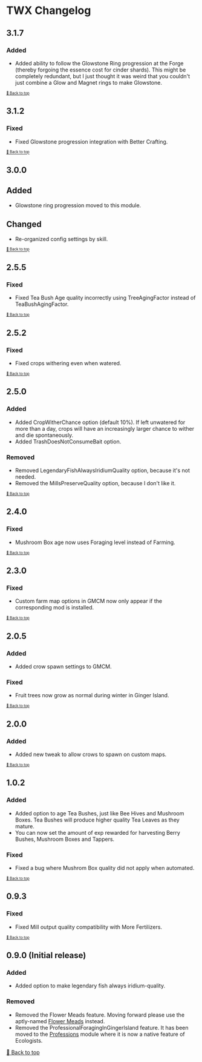 ﻿# TWX Changelog

## 3.1.7

### Added

* Added ability to follow the Glowstone Ring progression at the Forge (thereby forgoing the essence cost for cinder shards). This might be completely redundant, but I just thought it was weird that you couldn't just combine a Glow and Magnet rings to make Glowstone.

<sup><sup>[🔼 Back to top](#twx-changelog)</sup></sup>

## 3.1.2

### Fixed

* Fixed Glowstone progression integration with Better Crafting.

<sup><sup>[🔼 Back to top](#twx-changelog)</sup></sup>

## 3.0.0

## Added

* Glowstone ring progression moved to this module.

## Changed

* Re-organized config settings by skill.

<sup><sup>[🔼 Back to top](#twx-changelog)</sup></sup>

## 2.5.5

### Fixed

* Fixed Tea Bush Age quality incorrectly using TreeAgingFactor instead of TeaBushAgingFactor. 

<sup><sup>[🔼 Back to top](#twx-changelog)</sup></sup>

## 2.5.2

### Fixed

* Fixed crops withering even when watered.

<sup><sup>[🔼 Back to top](#twx-changelog)</sup></sup>

## 2.5.0

### Added

* Added CropWitherChance option (default 10%). If left unwatered for more than a day, crops will have an increasingly larger chance to wither and die spontaneously.
* Added TrashDoesNotConsumeBait option.

### Removed

* Removed LegendaryFishAlwaysIridiumQuality option, because it's not needed.
* Removed the MillsPreserveQuality option, because I don't like it.

<sup><sup>[🔼 Back to top](#twx-changelog)</sup></sup>

## 2.4.0

### Fixed

* Mushroom Box age now uses Foraging level instead of Farming.

<sup><sup>[🔼 Back to top](#twx-changelog)</sup></sup>

## 2.3.0

### Fixed

* Custom farm map options in GMCM now only appear if the corresponding mod is installed.

<sup><sup>[🔼 Back to top](#twx-changelog)</sup></sup>

## 2.0.5

### Added

* Added crow spawn settings to GMCM.

### Fixed

* Fruit trees now grow as normal during winter in Ginger Island.

<sup><sup>[🔼 Back to top](#twx-changelog)</sup></sup>

## 2.0.0

### Added

* Added new tweak to allow crows to spawn on custom maps.

<sup><sup>[🔼 Back to top](#twx-changelog)</sup></sup>

## 1.0.2

### Added

* Added option to age Tea Bushes, just like Bee Hives and Mushroom Boxes. Tea Bushes will produce higher quality Tea Leaves as they mature.
* You can now set the amount of exp rewarded for harvesting Berry Bushes, Mushroom Boxes and Tappers.

### Fixed

* Fixed a bug where Mushrom Box quality did not apply when automated.

<sup><sup>[🔼 Back to top](#twx-changelog)</sup></sup>

## 0.9.3

### Fixed

* Fixed Mill output quality compatibility with More Fertilizers.

<sup><sup>[🔼 Back to top](#twx-changelog)</sup></sup>

## 0.9.0 (Initial release)

### Added

* Added option to make legendary fish always iridium-quality.

### Removed

* Removed the Flower Meads feature. Moving forward please use the aptly-named [Flower Meads](https://www.nexusmods.com/stardewvalley/mods/5767) instead.
* Removed the ProfessionalForagingInGingerIsland feature. It has been moved to the [Professions](../Professions) module where it is now a native feature of Ecologists.

[🔼 Back to top](#twx-changelog)
